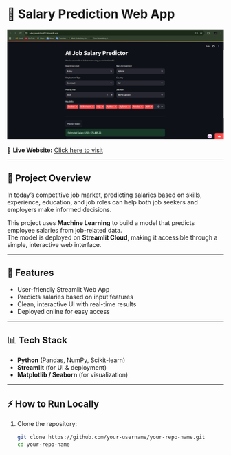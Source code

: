 # 💼 Salary Prediction Web App  

![App Screenshot](Screenshot.png)  

🔗 **Live Website:** [Click here to visit](https://housepricepredictionapp123.streamlit.app/)  

---

## 📌 Project Overview  
In today’s competitive job market, predicting salaries based on skills, experience, education, and job roles can help both job seekers and employers make informed decisions.  

This project uses **Machine Learning** to build a model that predicts employee salaries from job-related data.  
The model is deployed on **Streamlit Cloud**, making it accessible through a simple, interactive web interface.  

---

## 🚀 Features  
- User-friendly Streamlit Web App  
- Predicts salaries based on input features  
- Clean, interactive UI with real-time results  
- Deployed online for easy access  

---

## 📊 Tech Stack  
- **Python** (Pandas, NumPy, Scikit-learn)  
- **Streamlit** (for UI & deployment)  
- **Matplotlib / Seaborn** (for visualization)  

---

## ⚡ How to Run Locally  
1. Clone the repository:  
   ```bash
   git clone https://github.com/your-username/your-repo-name.git
   cd your-repo-name